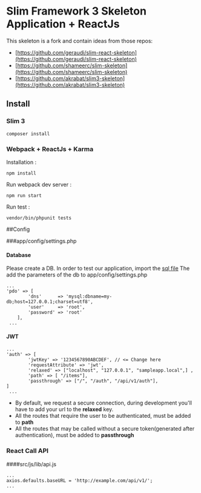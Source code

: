 # Slim Framework 3 Skeleton Application + ReactJs

This skeleton is a fork and contain ideas from those repos:

* [https://github.com/geraudi/slim-react-skeleton](https://github.com/geraudi/slim-react-skeleton)
* [https://github.com/shameerc/slim-skeleton](https://github.com/shameerc/slim-skeleton)
* [https://github.com/akrabat/slim3-skeleton](https://github.com/akrabat/slim3-skeleton)


## Install

### Slim 3
```
composer install
```


### Webpack + ReactJs + Karma

Installation :

```
npm install
```

Run webpack dev server :

```
npm run start

```

Run test :

```
vendor/bin/phpunit tests
```

##Config

###app/config/settings.php

#### Database
Please create a DB. In order to test our application, import the [sql file](https://github.com/incubactor/slim-react-skeleton/db.sql)
The add the parameters of the db to app/config/settings.php
```
...
'pdo' => [
        'dns'      => 'mysql:dbname=my-db;host=127.0.0.1;charset=utf8',
        'user'     => 'root',
        'password' => 'root'
    ],
 ...
```

#### JWT

```
...
'auth' => [
        'jwtKey' => '1234567890ABCDEF', // <= Change here
        'requestAttribute' => 'jwt',
        'relaxed' => ["localhost", "127.0.0.1", "sampleapp.local",] ,
        'path' => [ "/items"],
        'passthrough' => ["/", "/auth", "/api/v1/auth"],
]
 ...

```

* By default, we request a secure connection, during development you'll have to add your
url to the **relaxed** key.
* All the routes that require the user to be authenticated, must be added to **path**
* All the routes that may be called without a secure token(generated after authentication), must be added to **passthrough**

### React Call API

####src/js/lib/api.js

```
...
axios.defaults.baseURL = 'http://example.com/api/v1/';
...
```


    

